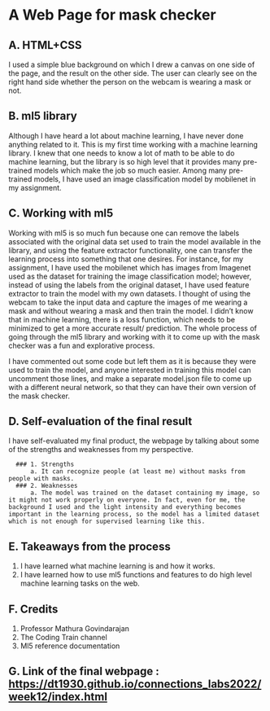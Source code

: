 # A Web Page for mask checker


## A. HTML+CSS
I used a simple blue background on which I drew a canvas on one side of the page, and the result on the other side. The user can clearly see on the right hand side whether the person on the webcam is wearing a mask or not.

## B. ml5 library
Although I have heard a lot about machine learning, I have never done anything related to it. This is my first time working with a machine learning library. I knew that one needs to know a lot of math to be able to do machine learning, but the library is so high level that it provides many pre-trained models which make the job so much easier. Among many pre-trained models, I have used an image classification model by mobilenet in my assignment.

## C. Working with ml5
Working with ml5 is so much fun because one can remove the labels associated with the original data set used to train the model available in the library, and using the feature extractor functionality, one can transfer the learning process into something that one desires. For instance, for my assignment, I have used the mobilenet which has images from Imagenet used as the dataset for training the image classification model; however, instead of using the labels from the original dataset, I have used feature extractor to train the model with my own datasets. I thought of using the webcam to take the input data and capture the images of me wearing a mask and without wearing a mask and then train the model. I didn’t know that in machine learning, there is a loss function, which needs to be minimized to get a more accurate result/ prediction. The whole process of going through the ml5 library and working with it to come up with the mask checker was a fun and explorative process. 

I have commented out some code but left them as it is because they were used to train the model, and anyone interested in training this model can uncomment those lines, and make a separate model.json file to come up with a different neural network, so that they can have their own version of the mask checker.


## D. Self-evaluation of the final result

I have self-evaluated my final product, the webpage by talking about some of the strengths and weaknesses from my perspective.

      ### 1. Strengths
          a. It can recognize people (at least me) without masks from people with masks.
      ### 2. Weaknesses
          a. The model was trained on the dataset containing my image, so it might not work properly on everyone. In fact, even for me, the background I used and the light intensity and everything becomes important in the learning process, so the model has a limited dataset which is not enough for supervised learning like this.
      
      
## E. Takeaways from the process
  
  1. I have learned what machine learning is and how it works.
  2. I have learned how to use ml5 functions and features to do high level machine learning tasks on the web.
  
## F. Credits

  1. Professor Mathura Govindarajan 
  2. The Coding Train channel
  3. Ml5 reference documentation

## G. Link of the final webpage : https://dt1930.github.io/connections_labs2022/week12/index.html
